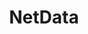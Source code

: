 ---
blog: https://netdata.cloud/blog/
codehost: https://github.com/https://github.com/netdata/netdata
facebook: https://facebook.com/linuxnetdata
linkedin: https://linkedin.com/company/netdata-cloud
logohandle: netdatacloud
sort: netdata
title: NetData
twitter: https://x.com/linuxnetdata
website: https://www.netdata.cloud/
youtube: https://youtube.com/c/Netdata
---